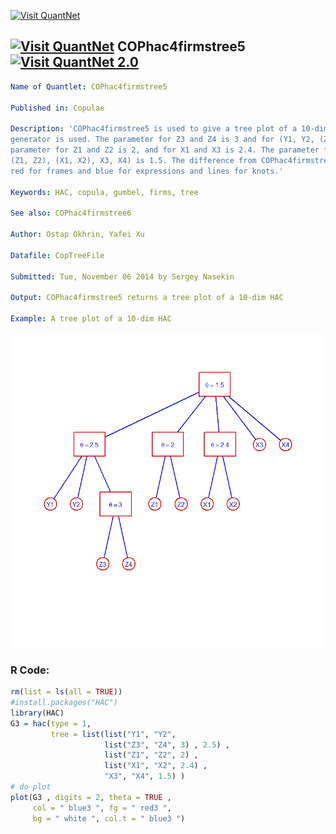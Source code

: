 
[<img src="https://github.com/QuantLet/Styleguide-and-FAQ/blob/master/pictures/banner.png" width="880" alt="Visit QuantNet">](http://quantlet.de/index.php?p=info)

## [<img src="https://github.com/QuantLet/Styleguide-and-Validation-procedure/blob/master/pictures/qloqo.png" alt="Visit QuantNet">](http://quantlet.de/) **COPhac4firmstree5**[<img src="https://github.com/QuantLet/Styleguide-and-Validation-procedure/blob/master/pictures/QN2.png" width="60" alt="Visit QuantNet 2.0">](http://quantlet.de/d3/ia)

```yaml
Name of Quantlet: COPhac4firmstree5
 
Published in: Copulae

Description: 'COPhac4firmstree5 is used to give a tree plot of a 10-dim HAC, where the Gumbel 
generator is used. The parameter for Z3 and Z4 is 3 and for (Y1, Y2, (Z3, Z4)) is 2.5. The 
parameter for Z1 and Z2 is 2, and for X1 and X3 is 2.4. The parameter for ((Y1, Y2, (Z3, Z4)),
(Z1, Z2), (X1, X2), X3, X4) is 1.5. The difference from COPhac4firmstree4 is employing colours,
red for frames and blue for expressions and lines for knots.'
  
Keywords: HAC, copula, gumbel, firms, tree

See also: COPhac4firmstree6

Author: Ostap Okhrin, Yafei Xu

Datafile: CopTreeFile

Submitted: Tue, November 06 2014 by Sergey Nasekin
     
Output: COPhac4firmstree5 returns a tree plot of a 10-dim HAC

Example: A tree plot of a 10-dim HAC


```

![Picture1](COPhac4firmstree5.png)

### R Code:
```r
rm(list = ls(all = TRUE))
#install.packages("HAC")
library(HAC)
G3 = hac(type = 1,
         tree = list(list("Y1", "Y2",
                     list("Z3", "Z4", 3) , 2.5) ,
                     list("Z1", "Z2", 2) ,
                     list("X1", "X2", 2.4) ,
                     "X3", "X4", 1.5) )
# do plot
plot(G3 , digits = 2, theta = TRUE ,
     col = " blue3 ", fg = " red3 ",
     bg = " white ", col.t = " blue3 ")
```
